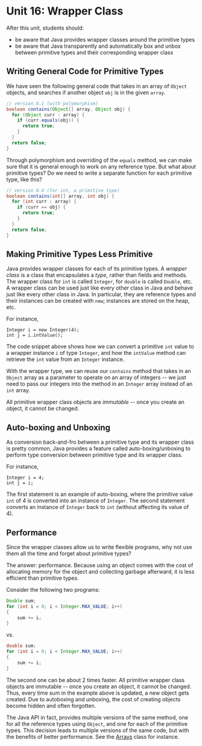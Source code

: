 # Unit 16: Wrapper Class

After this unit, students should:

- be aware that Java provides wrapper classes around the primitive types
- be aware that Java transparently and automatically box and unbox between primitive types and their corresponding wrapper class

## Writing General Code for Primitive Types

We have seen the following general code that takes in an array of `Object` objects, and searches if another object `obj` is in the given `array`.

```Java
// version 0.1 (with polymorphism)
boolean contains(Object[] array, Object obj) {
  for (Object curr : array) {
    if (curr.equals(obj)) {
      return true;
    }
  }
  return false;
}
```

Through polymorphism and overriding of the `equals` method, we can make sure that it is general enough to work on any reference type.  But what about primitive types?  Do we need to write a separate function for each primitive type, like this?
```Java
// version 0.4 (for int, a primitive type)
boolean contains(int[] array, int obj) {
  for (int curr : array) {
    if (curr == obj) {
      return true;
    }
  }
  return false;
}
```

## Making Primitive Types Less Primitive

Java provides wrapper classes for each of its primitive types.  A _wrapper class_ is a class that encapsulates a _type_, rather than fields and methods.  The wrapper class for `int` is called `Integer`, for `double` is called `Double`, etc.  A wrapper class can be used just like every other class in Java and behave just like every other class in Java.  In particular, they are reference types and their instances can be created with `new`; instances are stored on the heap, etc.  

For instance,
```
Integer i = new Integer(4);
int j = i.intValue();
```

The code snippet above shows how we can convert a primitive `int` value to a wrapper instance `i` of type `Integer`, and how the `intValue` method can retrieve the `int` value from an `Integer` instance.  

With the wrapper type, we can reuse our `contains` method that takes in an `Object` array as a parameter to operate on an array of integers -- we just need to pass our integers into the method in an `Integer` array instead of an `int` array.

All primitive wrapper class objects are _immutable_ -- once you create an object, it cannot be changed.

## Auto-boxing and Unboxing

As conversion back-and-fro between a primitive type and its wrapper class is pretty common, Java provides a feature called auto-boxing/unboxing to perform type conversion between primitive type and its wrapper class.

For instance,
```
Integer i = 4;
int j = i;
```

The first statement is an example of auto-boxing, where the primitive value `int` of 4 is converted into an instance of `Integer`.  The second statement converts an instance of `Integer` back to `int` (without affecting its value of 4).

## Performance

Since the wrapper classes allow us to write flexible programs, why not use them all the time and forget about primitive types?

The answer: performance. Because using an object comes with the cost of allocating memory for the object and collecting garbage afterward, it is less efficient than primitive types.   

Consider the following two programs:

```Java
Double sum;
for (int i = 0; i < Integer.MAX_VALUE; i++)
{
    sum += i;
}
```

vs.

```Java
double sum;
for (int i = 0; i < Integer.MAX_VALUE; i++)
{
    sum += i;
}
```

The second one can be about 2 times faster. 
All primitive wrapper class objects are immutable -- once you create an object, it cannot be changed. Thus, every time sum in the example above is updated, a new object gets created.
Due to autoboxing and unboxing, the cost of creating objects become hidden and often forgotten.

The Java API in fact, provides multiple versions of the same method, one for all the reference types using `Object`, and one for each of the primitive types.  This decision leads to multiple versions of the same code, but with the benefits of better performance.  See the [Arrays](https://docs.oracle.com/en/java/javase/11/docs/api/java.base/java/util/Arrays.html) class for instance.
